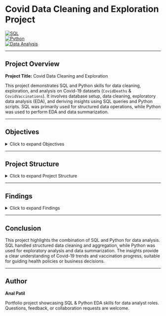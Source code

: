 # Covid Data Cleaning and Exploration Project

[![SQL](https://img.shields.io/badge/SQL-Skills-blue)](https://www.sql.org/)  
[![Python](https://img.shields.io/badge/Python-EDA-green)](https://www.python.org/)  
[![Data Analysis](https://img.shields.io/badge/Data-Analysis-orange)](https://www.python.org/)

---

## Project Overview

**Project Title:** Covid Data Cleaning and Exploration  

This project demonstrates SQL and Python skills for data cleaning, exploration, and analysis on Covid-19 datasets (`CovidDeaths` & `CovidVaccinations`). It involves database setup, data cleaning, exploratory data analysis (EDA), and deriving insights using SQL queries and Python scripts. SQL was primarily used for structured data operations, while Python was used to perform EDA and data summarization.

---

## Objectives

<details>
<summary>Click to expand Objectives</summary>

- **Database Setup (SQL):** Create and populate databases with Covid and related data.  
- **Data Cleaning (SQL & Python):** Standardize formats, remove duplicates, handle nulls, and convert categorical fields for consistency.  
- **Exploratory Data Analysis (EDA):** Examine total cases, deaths, population impact, and vaccination coverage.  
- **Business Insights (SQL & Python):** Identify trends, high-risk regions, and measure vaccination progress for decision-making.  

</details>

---

## Project Structure

<details>
<summary>Click to expand Project Structure</summary>

### 1. Data Cleaning

- **Standardizing Dates & Numerical Fields (SQL):** Converted date and numeric fields to consistent formats.  
- **Address Parsing (SQL):** Split `PropertyAddress` and `OwnerAddress` into separate columns for street, city, and state.  
- **Categorical Conversion (SQL):** Updated fields like `SoldAsVacant` from `Y/N` to `YES/NO`.  
- **Duplicate Removal (SQL):** Used CTEs with `ROW_NUMBER()` to remove duplicate records.  
- **Data Validation & Cleaning (Python):** Checked for nulls, inconsistent values, and outliers after SQL extraction.

### 2. Exploratory Data Analysis (EDA)

- **SQL Queries:**  
  - Total cases vs deaths  
  - Infection percentage vs population  
  - Countries/continents with highest deaths  
  - Rolling vaccination counts  

- **Python Analysis:**  
  - Summarized key metrics using Pandas  
  - Checked distributions of cases, deaths, and vaccinations  
  - Aggregated data by country and date for insights  

### 3. Views & Reporting (SQL)

- **PercentPeopleVaccinated:** Rolling vaccination percentages per location.  
- **CountryDeaths:** Maximum death counts per country.  
- **ContinentDeaths:** Maximum death counts per continent.  

### 4. Key Skills Demonstrated

- SQL: Joins, CTEs, Window Functions, Aggregates, Views  
- Python: Pandas, NumPy, EDA, Data Cleaning  
- Data Cleaning, Type Casting, and Duplicate Removal  
- Aggregation and ranking  
- Business insight derivation  

</details>

---

## Findings

<details>
<summary>Click to expand Findings</summary>

- **Population Impact:** Some countries had a significantly higher percentage of infected individuals relative to their population.  
- **Mortality Insights:** Identified countries and continents with the highest death counts.  
- **Vaccination Progress:** Tracked rolling vaccination numbers to measure population coverage.  
- **Data Quality Improvements:** Cleaned inconsistent, null, and duplicate entries for reliable analysis.  

</details>

---

## Conclusion

This project highlights the combination of SQL and Python for data analysis. SQL handled structured data cleaning and aggregation, while Python was used for exploratory analysis and data summarization. The insights provide a clear understanding of Covid-19 trends and vaccination progress, suitable for guiding health policies or business decisions.

---

## Author

**Anal Patil**  

Portfolio project showcasing SQL & Python EDA skills for data analyst roles. Questions, feedback, or collaboration requests are welcome.
